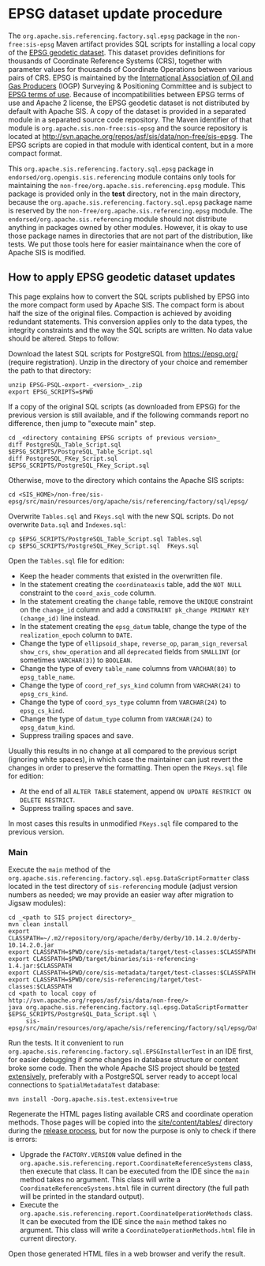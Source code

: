 # EPSG dataset update procedure

The `org.apache.sis.referencing.factory.sql.epsg` package in the `non-free:sis-epsg` Maven artifact
provides SQL scripts for installing a local copy of the [EPSG geodetic dataset](https://epsg.org/).
This dataset provides definitions for thousands of Coordinate Reference Systems (CRS),
together with parameter values for thousands of Coordinate Operations between various pairs of CRS.
EPSG is maintained by the [International Association of Oil and Gas Producers](https://www.iogp.org/) (IOGP)
Surveying & Positioning Committee and is subject to [EPSG terms of use](https://epsg.org/terms-of-use.html).
Because of incompatibilities between EPSG terms of use and Apache 2 license, the EPSG geodetic dataset is not distributed
by default with Apache SIS. A copy of the dataset is provided in a separated module in a separated source code repository.
The Maven identifier of that module is `org.apache.sis.non-free:sis-epsg` and the source repository is located at
http://svn.apache.org/repos/asf/sis/data/non-free/sis-epsg.
The EPSG scripts are copied in that module with identical content, but in a more compact format.

This `org.apache.sis.referencing.factory.sql.epsg` package in `endorsed/org.opengis.sis.referencing` module
contains only tools for maintaining the `non-free/org.apache.sis.referencing.epsg` module.
This package is provided only in the **test** directory, not in the main directory, because the
`org.apache.sis.referencing.factory.sql.epsg` package name is reserved by the `non-free/org.apache.sis.referencing.epsg` module.
The `endorsed/org.apache.sis.referencing` module should not distribute anything in packages owned by other modules.
However, it is okay to use those package names in directories that are not part of the distribution, like tests.
We put those tools here for easier maintainance when the core of Apache SIS is modified.


## How to apply EPSG geodetic dataset updates

This page explains how to convert the SQL scripts published by EPSG into the more compact form used by Apache SIS.
The compact form is about half the size of the original files. Compaction is achieved by avoiding redundant statements.
This conversion applies only to the data types, the integrity constraints and the way the SQL scripts are written.
No data value should be altered. Steps to follow:

Download the latest SQL scripts for PostgreSQL from https://epsg.org/ (require registration).
Unzip in the directory of your choice and remember the path to that directory:

```
unzip EPSG-PSQL-export-_<version>_.zip
export EPSG_SCRIPTS=$PWD
```

If a copy of the original SQL scripts (as downloaded from EPSG) for the previous version is still available,
and if the following commands report no difference, then jump to "execute main" step.

```
cd _<directory containing EPSG scripts of previous version>_
diff PostgreSQL_Table_Script.sql $EPSG_SCRIPTS/PostgreSQL_Table_Script.sql
diff PostgreSQL_FKey_Script.sql  $EPSG_SCRIPTS/PostgreSQL_FKey_Script.sql
```

Otherwise, move to the directory which contains the Apache SIS scripts:

```
cd <SIS_HOME>/non-free/sis-epsg/src/main/resources/org/apache/sis/referencing/factory/sql/epsg/
```

Overwrite `Tables.sql` and `FKeys.sql` with the new SQL scripts.
Do not overwrite `Data.sql` and `Indexes.sql`:

```
cp $EPSG_SCRIPTS/PostgreSQL_Table_Script.sql Tables.sql
cp $EPSG_SCRIPTS/PostgreSQL_FKey_Script.sql  FKeys.sql
```

Open the `Tables.sql` file for edition:

* Keep the header comments that existed in the overwritten file.
* In the statement creating the `coordinateaxis` table,
  add the `NOT NULL` constraint to the `coord_axis_code` column.
* In the statement creating the `change` table,
  remove the `UNIQUE` constraint on the `change_id` column
  and add a `CONSTRAINT pk_change PRIMARY KEY (change_id)` line instead.
* In the statement creating the `epsg_datum` table,
  change the type of the `realization_epoch` column to `DATE`.
* Change the type of `ellipsoid_shape`, `reverse_op`, `param_sign_reversal`
  `show_crs`, `show_operation` and all `deprecated` fields from `SMALLINT`
  (or sometimes `VARCHAR(3)`) to `BOOLEAN`.
* Change the type of every `table_name` columns from `VARCHAR(80)` to `epsg_table_name`.
* Change the type of `coord_ref_sys_kind` column from `VARCHAR(24)` to `epsg_crs_kind`.
* Change the type of `coord_sys_type` column from `VARCHAR(24)` to `epsg_cs_kind`.
* Change the type of `datum_type` column from `VARCHAR(24)` to `epsg_datum_kind`.
* Suppress trailing spaces and save.

Usually this results in no change at all compared to the previous script (ignoring white spaces),
in which case the maintainer can just revert the changes in order to preserve the formatting.
Then open the `FKeys.sql` file for edition:

* At the end of all `ALTER TABLE` statement, append `ON UPDATE RESTRICT ON DELETE RESTRICT`.
* Suppress trailing spaces and save.

In most cases this results in unmodified `FKeys.sql` file compared to the previous version.


### Main
Execute the `main` method of the `org.apache.sis.referencing.factory.sql.epsg.DataScriptFormatter` class
located in the test directory of `sis-referencing` module
(adjust version numbers as needed; we may provide an easier way after migration to Jigsaw modules):

```
cd _<path to SIS project directory>_
mvn clean install
export CLASSPATH=~/.m2/repository/org/apache/derby/derby/10.14.2.0/derby-10.14.2.0.jar
export CLASSPATH=$PWD/core/sis-metadata/target/test-classes:$CLASSPATH
export CLASSPATH=$PWD/target/binaries/sis-referencing-1.4.jar:$CLASSPATH
export CLASSPATH=$PWD/core/sis-metadata/target/test-classes:$CLASSPATH
export CLASSPATH=$PWD/core/sis-referencing/target/test-classes:$CLASSPATH
cd <path to local copy of http://svn.apache.org/repos/asf/sis/data/non-free/>
java org.apache.sis.referencing.factory.sql.epsg.DataScriptFormatter $EPSG_SCRIPTS/PostgreSQL_Data_Script.sql \
     sis-epsg/src/main/resources/org/apache/sis/referencing/factory/sql/epsg/Data.sql
```

Run the tests. It it convenient to run `org.apache.sis.referencing.factory.sql.EPSGInstallerTest`
in an IDE first, for easier debugging if some changes in database structure or content broke some code.
Then the whole Apache SIS project should be [tested extensively](https://sis.apache.org/source.html#tests),
preferably with a PostgreSQL server ready to accept local connections to `SpatialMetadataTest` database:

```
mvn install -Dorg.apache.sis.test.extensive=true
```

Regenerate the HTML pages listing available CRS and coordinate operation methods.
Those pages will be copied into the
[site/content/tables/](http://svn.apache.org/repos/asf/sis/site/trunk/content/tables/)
directory during the [release process](https://sis.apache.org/release-management.html#update-crs-list),
but for now the purpose is only to check if there is errors:

* Upgrade the `FACTORY.VERSION` value defined in the
  `org.apache.sis.referencing.report.CoordinateReferenceSystems` class, then execute that class.
  It can be executed from the IDE since the `main` method takes no argument.
  This class will write a `CoordinateReferenceSystems.html` file in current directory
  (the full path will be printed in the standard output).
* Execute the `org.apache.sis.referencing.report.CoordinateOperationMethods` class.
  It can be executed from the IDE since the `main` method takes no argument.
  This class will write a `CoordinateOperationMethods.html` file in current directory.

Open those generated HTML files in a web browser and verify the result.
